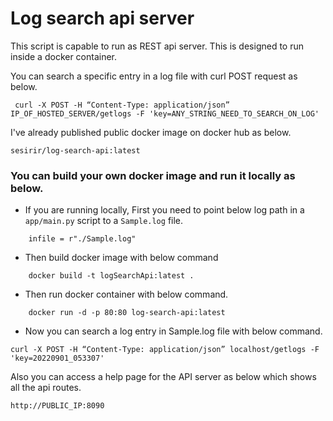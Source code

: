 # Log search api server

This script is capable to run as REST api server. This is designed to run inside a docker container. 

You can search a specific entry in a log file with curl POST request as below.
```
 curl -X POST -H “Content-Type: application/json” IP_OF_HOSTED_SERVER/getlogs -F 'key=ANY_STRING_NEED_TO_SEARCH_ON_LOG'
```
I've already published public docker image on docker hub as below.
```
sesirir/log-search-api:latest
```
### You can build your own docker image and run it locally as below.

* If you are running locally, First you need to point below log path in a ``` app/main.py``` script to a ```Sample.log``` file.

```
    infile = r"./Sample.log"
```
* Then build docker image with below command
```
    docker build -t logSearchApi:latest .
```
* Then run docker container with below command.
```
    docker run -d -p 80:80 log-search-api:latest
```
* Now you can search a log entry in Sample.log file with below command.
```
curl -X POST -H “Content-Type: application/json” localhost/getlogs -F 'key=20220901_053307'
```

Also you can access a help page for the API server as below which shows all the api routes.

```
http://PUBLIC_IP:8090
```